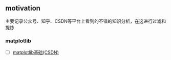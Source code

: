 ## motivation 

主要记录公众号、知乎、CSDN等平台上看到的不错的知识分析，在这进行过滤和提炼

### matplotlib

- [ ] [matplotlib基础(CSDN)](https://zhumenger.blog.csdn.net/article/details/106530281)



